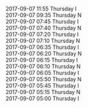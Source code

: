 2017-09-07 11:55 Thursday  I  
2017-09-07 09:35 Thursday  N  
2017-09-07 07:45 Thursday  I  
2017-09-07 07:40 Thursday  N  
2017-09-07 07:20 Thursday  I  
2017-09-07 07:10 Thursday  N  
2017-09-07 06:35 Thursday  I  
2017-09-07 06:20 Thursday  N  
2017-09-07 06:15 Thursday  I  
2017-09-07 06:10 Thursday  N  
2017-09-07 06:05 Thursday  I  
2017-09-07 05:50 Thursday  N  
2017-09-07 05:45 Thursday  I  
2017-09-07 05:15 Thursday  N  
2017-09-07 05:00 Thursday  I  
